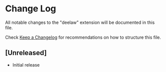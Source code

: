 # Change Log

All notable changes to the "deelaw" extension will be documented in this file.

Check [Keep a Changelog](http://keepachangelog.com/) for recommendations on how to structure this file.

## [Unreleased]

- Initial release